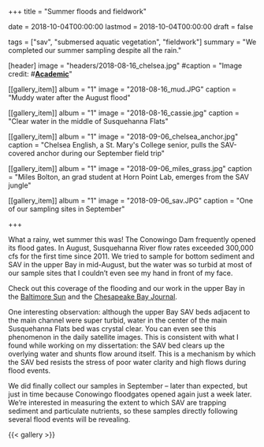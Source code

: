 +++
title = "Summer floods and fieldwork"

date = 2018-10-04T00:00:00 
lastmod = 2018-10-04T00:00:00
draft = false

tags = ["sav", "submersed aquatic vegetation", "fieldwork"]
summary = "We completed our summer sampling despite all the rain."


[header]
image = "headers/2018-08-16_chelsea.jpg"
#caption = "Image credit: #[**Academic**](https://github.com/gcushen/hugo-academic/)"

[[gallery_item]]
album = "1"
image = "2018-08-16_mud.JPG"
caption = "Muddy water after the August flood"

[[gallery_item]]
album = "1"
image = "2018-08-16_cassie.jpg"
caption = "Clear water in the middle of Susquehanna Flats"

[[gallery_item]]
album = "1"
image = "2018-09-06_chelsea_anchor.jpg"
caption = "Chelsea English, a St. Mary's College senior, pulls the SAV-covered anchor during our September field trip"

[[gallery_item]]
album = "1"
image = "2018-09-06_miles_grass.jpg"
caption = "Miles Bolton, an grad student at Horn Point Lab, emerges from the SAV jungle"

[[gallery_item]]
album = "1"
image = "2018-09-06_sav.JPG"
caption = "One of our sampling sites in September"

+++

What a rainy, wet summer this was! The Conowingo Dam frequently opened its flood gates. In August, Susquehanna River flow rates exceeded 300,000 cfs for the first time since 2011. We tried to sample for bottom sediment and SAV in the upper Bay in mid-August, but the water was so turbid at most of our sample sites that I couldn’t even see my hand in front of my face. 

Check out this coverage of the flooding and our work in the upper Bay in the [Baltimore Sun](http://www.baltimoresun.com/news/maryland/environment/bs-md-chesapeake-flooding-impact-20180815-story.html) and the [Chesapeake Bay Journal](https://www.bayjournal.com/article/washed_away_torrential_rains_threaten_bay_restoration_gains). 

One interesting observation: although the upper Bay SAV beds adjacent to the main channel were super turbid, water in the center of the main Susquehanna Flats bed was crystal clear. You can even see this phenomenon in the daily satellite images. This is consistent with what I found while working on my dissertation: the SAV bed clears up the overlying water and shunts flow around itself. This is a mechanism by which the SAV bed resists the stress of poor water clarity and high flows during flood events.

We did finally collect our samples in September – later than expected, but just in time because Conowingo floodgates opened again just a week later. We’re interested in measuring the extent to which SAV are trapping sediment and particulate nutrients, so these samples directly following several flood events will be revealing.

{{< gallery >}}
